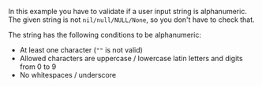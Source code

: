 In this example you have to validate if a user input string is alphanumeric. The given string is not `nil/null/NULL/None`, so you don't have to check that.

The string has the following conditions to be alphanumeric:
- At least one character (`""` is not valid)
- Allowed characters are uppercase / lowercase latin letters and digits from 0 to 9
- No whitespaces / underscore

